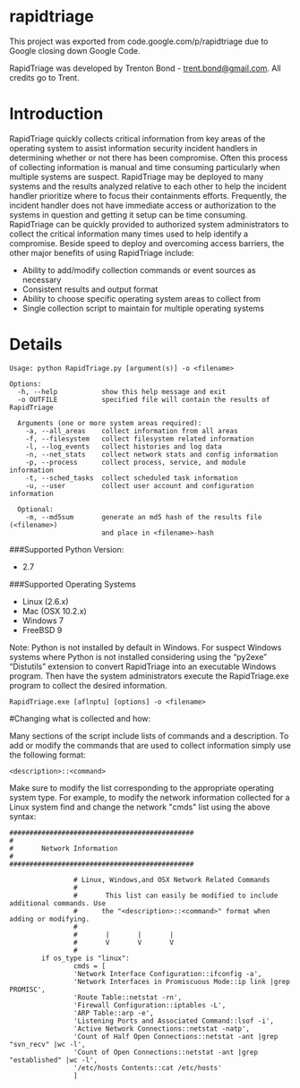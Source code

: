 # rapidtriage

This project was exported from code.google.com/p/rapidtriage due to Google closing down Google Code.

RapidTriage was developed by Trenton Bond - trent.bond@gmail.com. All credits go to Trent.

# Introduction 
RapidTriage quickly collects critical information from key areas of the operating system to assist information security incident handlers in determining whether or not there has been compromise. Often this process of collecting information is manual and time consuming particularly when multiple systems are suspect. RapidTriage may be deployed to many systems and the results analyzed relative to each other to help the incident handler prioritize where to focus their containments efforts. Frequently, the incident handler does not have immediate access or authorization to the systems in question and getting it setup can be time consuming. RapidTriage can be quickly provided to authorized system administrators to collect the critical information many times used to help identify a compromise. Beside speed to deploy and overcoming access barriers, the other major benefits of using RapidTriage include:

- Ability to add/modify collection commands or event sources as necessary
- Consistent results and output format
- Ability to choose specific operating system areas to collect from
- Single collection script to maintain for multiple operating systems

# Details

```
Usage: python RapidTriage.py [argument(s)] -o <filename>

Options:
  -h, --help           show this help message and exit
  -o OUTFILE           specified file will contain the results of RapidTriage

  Arguments (one or more system areas required):
    -a, --all_areas    collect information from all areas
    -f, --filesystem   collect filesystem related information
    -l, --log_events   collect histories and log data
    -n, --net_stats    collect network stats and config information
    -p, --process      collect process, service, and module information
    -t, --sched_tasks  collect scheduled task information
    -u, --user         collect user account and configuration information

  Optional:
    -m, --md5sum       generate an md5 hash of the results file (<filename>)
                       and place in <filename>-hash
```

###Supported Python Version: 

- 2.7

###Supported Operating Systems

- Linux (2.6.x)
- Mac (OSX 10.2.x)
- Windows 7
- FreeBSD 9

Note: Python is not installed by default in Windows. For suspect Windows systems where Python is not installed considering using the “py2exe” “Distutils” extension to convert RapidTriage into an executable Windows program. Then have the system administrators execute the RapidTriage.exe program to collect the desired information.

    RapidTriage.exe [aflnptu] [options] -o <filename>

#Changing what is collected and how:

Many sections of the script include lists of commands and a description. To add or modify the commands that are used to collect information simply use the following format:

    <description>::<command>

Make sure to modify the list corresponding to the appropriate operating system type. For example, to modify the network information collected for a Linux system find and change the network "cmds" list using the above syntax:
```
############################################## 
#
#       Network Information                  
#
##############################################

                # Linux, Windows,and OSX Network Related Commands
                #
                #       This list can easily be modified to include additional commands. Use 
                #      the "<description>::<command>" format when adding or modifying.
                #
                #       |       |       |
                #       V       V       V
                #
        if os_type is "linux":
                cmds = [
                'Network Interface Configuration::ifconfig -a',
                'Network Interfaces in Promiscuous Mode::ip link |grep PROMISC',
                'Route Table::netstat -rn',
                'Firewall Configuration::iptables -L',
                'ARP Table::arp -e',
                'Listening Ports and Associated Command::lsof -i',
                'Active Network Connections::netstat -natp',
                'Count of Half Open Connections::netstat -ant |grep "svn_recv" |wc -l',
                'Count of Open Connections::netstat -ant |grep "established" |wc -l',
                '/etc/hosts Contents::cat /etc/hosts'
                ]
```
